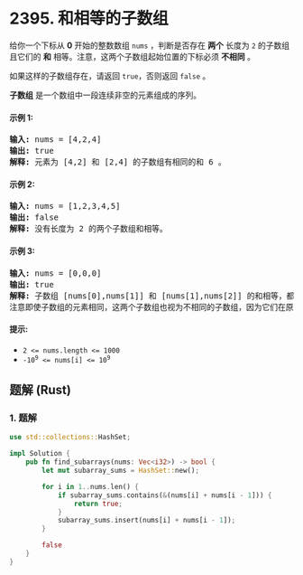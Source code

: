 # 2395. 和相等的子数组
给你一个下标从 **0** 开始的整数数组 `nums` ，判断是否存在 **两个** 长度为 `2` 的子数组且它们的 **和** 相等。注意，这两个子数组起始位置的下标必须 **不相同** 。

如果这样的子数组存在，请返回 `true`，否则返回 `false` 。

**子数组** 是一个数组中一段连续非空的元素组成的序列。

#### 示例 1:
<pre>
<strong>输入:</strong> nums = [4,2,4]
<strong>输出:</strong> true
<strong>解释:</strong> 元素为 [4,2] 和 [2,4] 的子数组有相同的和 6 。
</pre>

#### 示例 2:
<pre>
<strong>输入:</strong> nums = [1,2,3,4,5]
<strong>输出:</strong> false
<strong>解释:</strong> 没有长度为 2 的两个子数组和相等。
</pre>

#### 示例 3:
<pre>
<strong>输入:</strong> nums = [0,0,0]
<strong>输出:</strong> true
<strong>解释:</strong> 子数组 [nums[0],nums[1]] 和 [nums[1],nums[2]] 的和相等，都为 0 。
注意即使子数组的元素相同，这两个子数组也视为不相同的子数组，因为它们在原数组中的起始位置不同。
</pre>

#### 提示:
* `2 <= nums.length <= 1000`
* <code>-10<sup>9</sup> <= nums[i] <= 10<sup>9</sup></code>

## 题解 (Rust)

### 1. 题解
```Rust
use std::collections::HashSet;

impl Solution {
    pub fn find_subarrays(nums: Vec<i32>) -> bool {
        let mut subarray_sums = HashSet::new();

        for i in 1..nums.len() {
            if subarray_sums.contains(&(nums[i] + nums[i - 1])) {
                return true;
            }
            subarray_sums.insert(nums[i] + nums[i - 1]);
        }

        false
    }
}
```
